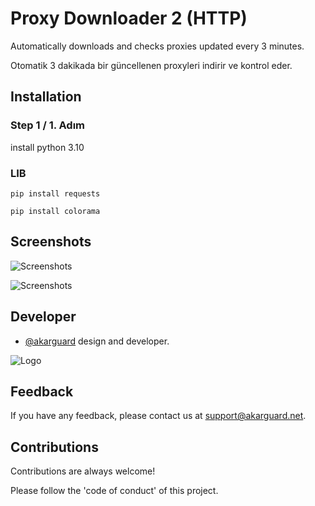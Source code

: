 # Proxy Downloader 2 (HTTP)

Automatically downloads and checks proxies updated every 3 minutes.

Otomatik 3 dakikada bir güncellenen proxyleri indirir ve kontrol eder.

## Installation

### Step 1 / 1. Adım

install python 3.10

### LIB
```
pip install requests
```

```
pip install colorama
```

## Screenshots

![Screenshots](https://cdn.discordapp.com/attachments/1001549463703257149/1092167321121992734/image.png)

![Screenshots](https://media.discordapp.net/attachments/1001549463703257149/1092167454446329876/image.png?width=595&height=671)


## Developer

- [@akarguard](https://www.github.com/akarguard) design and developer.

  
![Logo](https://media.discordapp.net/attachments/1031646083539021847/1037499672610222130/hero-logo.png)

    
## Feedback

If you have any feedback, please contact us at support@akarguard.net.
  
## Contributions

Contributions are always welcome!

Please follow the 'code of conduct' of this project.

  
